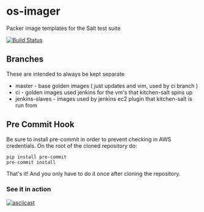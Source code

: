 # os-imager
Packer image templates for the Salt test suite

[![Build Status](https://drone.saltstack.com/api/badges/saltstack/os-imager/status.svg)](https://drone.saltstack.com/saltstack/os-imager)

## Branches
These are intended to always be kept separate

* master - base golden images ( just updates and vim, used by ci branch )
* ci - golden images used jenkins for the vm's that kitchen-salt spins up
* jenkins-slaves - images used by jenkins ec2 plugin that kitchen-salt is run from

## Pre Commit Hook

Be sure to install pre-commit in order to prevent checking in AWS credentials.
On the root of the cloned repository do:

```
pip install pre-commit
pre-commit install
```

That's it! And you only have to do it once after cloning the repository.

### See it in action

[![asciicast](https://asciinema.org/a/0Vh2TagppgfpElekWAdfBPzUD.svg)](https://asciinema.org/a/0Vh2TagppgfpElekWAdfBPzUD)
